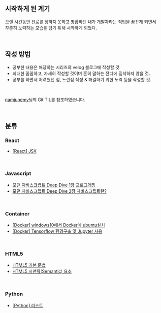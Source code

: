 ## 시작하게 된 계기 
오랜 시간동안 진로를 정하지 못하고 방황하던 내가 개발자라는 직업을 꿈꾸게 되면서 꾸준히 노력하는 모습을 담기 위해 시작하게 되었다.

<br>

## 작성 방법
* 공부한 내용은 해당하는 시리즈의 velog 블로그에 작성할 것.
* 최대한 꼼꼼하고, 자세히 작성할 것이며 흔히 말하는 잔디에 집착하지 않을 것.
* 공부를 하면서 어려웠던 점, 느낀점 작성 & 해결하기 위한 노력 등을 작성할 것.

<br>

[namjunemy](https://github.com/namjunemy/TIL)님의 Git TIL를 참조하였습니다.

<br>

## 분류

### React
* [[React] JSX](https://velog.io/@neo5188/React-JSX)

<br>

### Javascript
* [모던 자바스크립트 Deep Dive 1장 프로그래밍](https://velog.io/@neo5188/%EB%AA%A8%EB%8D%98-%EC%9E%90%EB%B0%94%EC%8A%A4%ED%81%AC%EB%A6%BD%ED%8A%B8-Deep-Dive-1%EC%9E%A5-%ED%94%84%EB%A1%9C%EA%B7%B8%EB%9E%98%EB%B0%8D)
* [모던 자바스크립트 Deep Dive 2장 자바스크립트란?](https://velog.io/@neo5188/%EB%AA%A8%EB%8D%98-%EC%9E%90%EB%B0%94%EC%8A%A4%ED%81%AC%EB%A6%BD%ED%8A%B8-Deep-Dive-2%EC%9E%A5-%EC%9E%90%EB%B0%94%EC%8A%A4%ED%81%AC%EB%A6%BD%ED%8A%B8%EB%9E%80)

<br>

### Container
* [[Docker] windows10에서 Docker에 ubuntu설치](https://velog.io/@neo5188/Docker-windows10%EC%97%90%EC%84%9C-Docker%EC%97%90-ubuntu%EC%84%A4%EC%B9%98)
* [[Docker] Tensorflow 환경구축 및 Jupyter 사용](https://velog.io/@neo5188/Docker-Tensorflow-%ED%99%98%EA%B2%BD%EA%B5%AC%EC%B6%95-%EB%B0%8F-Jupyter-%EC%82%AC%EC%9A%A9)

<br>

### HTML5
* [HTML5 기본 문법](https://velog.io/@neo5188/HTML5-%EA%B8%B0%EB%B3%B8-%EB%AC%B8%EB%B2%95)
* [HTML5 시맨틱(Semantic) 요소](https://velog.io/@neo5188/HTML5-%EC%8B%9C%EB%A7%A8%ED%8B%B1Semantic-%EC%9A%94%EC%86%8C)

<br>

### Python
* [[Python] 리스트](https://velog.io/@neo5188/Python-%EB%A6%AC%EC%8A%A4%ED%8A%B8) 

